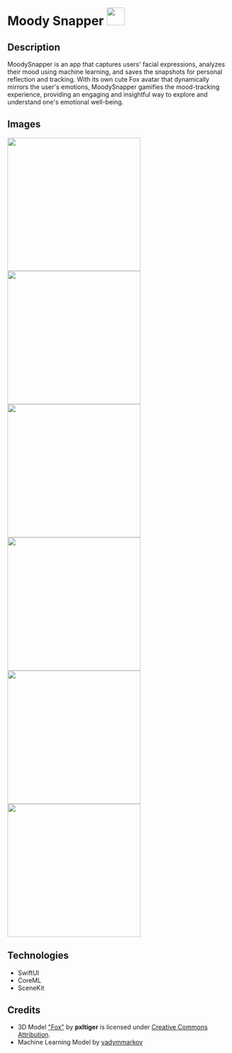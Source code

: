 # Moody Snapper <img src="https://raw.githubusercontent.com/Dzulfikar-git/moody-snapper/main/Resources/Logo/MoodySnapperLogo.jpeg" width="40">

## Description
MoodySnapper is an app that captures users' facial expressions, analyzes their mood using machine learning, and saves the snapshots for personal reflection and tracking. With its own cute Fox avatar that dynamically mirrors the user's emotions, MoodySnapper gamifies the mood-tracking experience, providing an engaging and insightful way to explore and understand one's emotional well-being.

## Images
<!-- ![Screenshot of the main screen](/Resources/Views/1.%20Main%20View.jpg) ![Screenshot of the photo picker screen](/Resources/Views/2.%20Photo%20Picker%20View.jpg)    -->

<p align="left">
      <img src="https://raw.githubusercontent.com/Dzulfikar-git/moody-snapper/main/Resources/Views/1.%20Main%20View.jpg" width="300">
      <img src="https://raw.githubusercontent.com/Dzulfikar-git/moody-snapper/main/Resources/Views/2.%20Photo%20Picker%20View.jpg" width="300">
      <img src="https://raw.githubusercontent.com/Dzulfikar-git/moody-snapper/main/Resources/Views/3.%20Analyzed%20Image.jpg" width="300">
      <img src="https://raw.githubusercontent.com/Dzulfikar-git/moody-snapper/main/Resources/Views/4.%20Change%20Mood%20View.jpg" width="300">
      <img src="https://raw.githubusercontent.com/Dzulfikar-git/moody-snapper/main/Resources/Views/5.%20Save%20Moment%20View.jpg" width="300">
      <img src="https://raw.githubusercontent.com/Dzulfikar-git/moody-snapper/main/Resources/Views/6.%20Finish%20Save%20Moment.jpg" width="300">
</p>

## Technologies
- SwiftUI
- CoreML
- SceneKit

## Credits
- 3D Model ["Fox"](https://skfb.ly/6zM7I) by **pxltiger** is licensed under [Creative Commons Attribution](http://creativecommons.org/licenses/by/4.0/).
- Machine Learning Model by [vadymmarkov](https://github.com/cocoa-ai/FacesVisionDemo)

